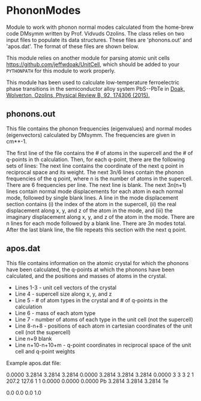 PhononModes
===========

Module to work with phonon normal modes calculated from the home-brew code
DMsymm written by Prof. Vidvuds Ozolins. The class relies on two input files to
populate its data structures. These files are 'phonons.out' and 'apos.dat'. 
The format of these files are shown below.

This module relies on another module for parsing atomic unit cells <https://github.com/jeffwdoak/UnitCell>,
which should be added to your `PYTHONPATH` for this module to work properly.

This module has been used to calculate low-temperature ferroelectric phase 
transitions in the semiconductor alloy system PbS--PbTe in
[Doak, Wolverton, Ozolins, Physical Review B, 92, 174306 (2015).](http://link.aps.org/doi/10.1103/PhysRevB.92.174306)

phonons.out
-----------
This file contains the phonon frequencies (eigenvalues) and normal modes
(eigenvectors) calculated by DMsymm. The frequencies are given in cm**-1.

The first line of the file contains the # of atoms in the supercell and the # of
q-points in th calculation.
Then, for each q-point, there are the following sets of lines:
The next line contains the coordinate of the next q point in reciprocal space and
its weight.
The next 3n/6 lines contain the phonon frequencies of the q point, where n is
the number of atoms in the supercell. There are 6 frequencies per line.
The next line is blank.
The next 3*n*(n+1) lines contain normal mode displacements for each atom in each
normal mode, followed by single blank lines. A line in the mode displacement
section contains
    (i) the index of the atom in the supercell,
    (ii) the real displacement along x, y, and z of the atom in the mode, and
    (iii) the imaginary displacement along x, y, and z of the atom in the mode.
There are n lines for each mode followed by a blank line. There are 3n modes
total.
After the last blank line, the file repeats this section with the next q point.

apos.dat
--------
This file contains information on the atomic crystal for which the phonons have
been calculated, the q-points at which the phonons have been calculated, and the
positions and masses of atoms in the crystal.

- Lines 1-3 - unit cell vectors of the crystal
- Line 4 - supercell size along x, y, and z
- Line 5 - # of atom types in the crystal and # of q-points in the calculation
- Line 6 - mass of each atom type
- Line 7 - number of atoms of each type in the unit cell (not the supercell)
- Line 8-n+8 - positions of each atom in cartesian coordinates of the unit cell
  (not the supercell)
- Line n+9 blank
- Line n+10-n+10+m - q-point coordinates in reciprocal space of the unit cell
  and q-point weights

Example apos.dat file:

0.0000 3.2814 3.2814
3.2814 0.0000 3.2814
3.2814 3.2814 0.0000
3 3 3
2 1
207.2 127.6
1 1
0.0000 0.0000 0.0000 Pb
3.2814 3.2814 3.2814 Te

0.0 0.0 0.0 1.0

